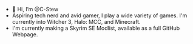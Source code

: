 - 👋 Hi, I’m @C-Stew
- Aspiring tech nerd and avid gamer, I play a wide variety of games. I'm currently into Witcher 3, Halo: MCC, and Minecraft.
- I'm currently making a Skyrim SE Modlist, available as a full GitHub Webpage.

<!---
C-Stew/C-Stew is a ✨ special ✨ repository because its `README.md` (this file) appears on your GitHub profile.
You can click the Preview link to take a look at your changes.
--->
